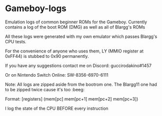 # Gameboy-logs
Emulation logs of common beginner ROMs for the Gameboy.
Currently contains a log of the boot ROM (DMG) as well as all of Blargg's ROMs

All these logs were generated with my own emulator which passes Blargg's CPU tests.

For the convenience of anyone who uses them, LY (MMIO register at 0xFF44) is stubbed to 0x90 permanently.

If you have any suggestions contact me on Discord: guccirodakino#1457

Or on Nintendo Switch Online: SW-8356-6970-6111

Note: All logs are zipped aside from the bootrom one. The Blargg11 one had to be zipped twice cause it's too :beeg:

Format: [registers] (mem[pc] mem[pc+1] mem[pc+2] mem[pc+3])
  
I log the state of the CPU BEFORE every instruction
  
